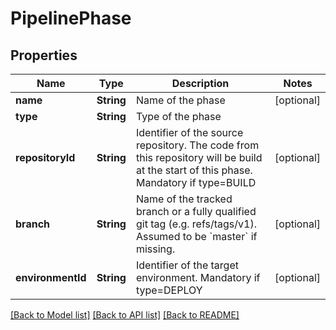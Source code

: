 # PipelinePhase

## Properties
Name | Type | Description | Notes
------------ | ------------- | ------------- | -------------
**name** | **String** | Name of the phase | [optional] 
**type** | **String** | Type of the phase | 
**repositoryId** | **String** | Identifier of the source repository. The code from this repository will be build at the start of this phase. Mandatory if type&#x3D;BUILD | [optional] 
**branch** | **String** | Name of the tracked branch or a fully qualified git tag (e.g. refs/tags/v1).  Assumed to be &#x60;master&#x60; if missing. | [optional] 
**environmentId** | **String** | Identifier of the target environment. Mandatory if type&#x3D;DEPLOY | [optional] 

[[Back to Model list]](../README.md#documentation-for-models) [[Back to API list]](../README.md#documentation-for-api-endpoints) [[Back to README]](../README.md)


